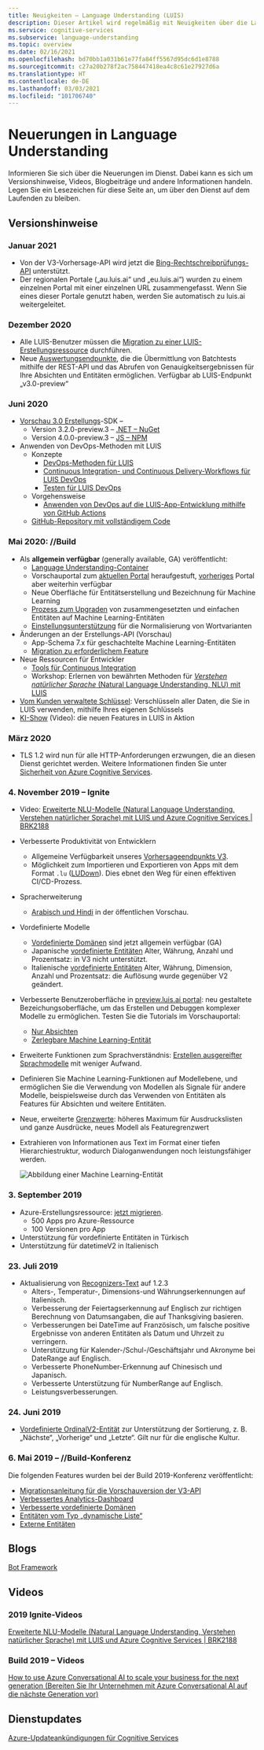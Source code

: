 ```yaml
---
title: Neuigkeiten – Language Understanding (LUIS)
description: Dieser Artikel wird regelmäßig mit Neuigkeiten über die Language Understanding-API von Azure Cognitive Services aktualisiert.
ms.service: cognitive-services
ms.subservice: language-understanding
ms.topic: overview
ms.date: 02/16/2021
ms.openlocfilehash: bd70bb1a031b61e77fa84ff5567d95dc6d1e8788
ms.sourcegitcommit: c27a20b278f2ac758447418ea4c8c61e27927d6a
ms.translationtype: HT
ms.contentlocale: de-DE
ms.lasthandoff: 03/03/2021
ms.locfileid: "101706740"
---
```

# <a name="whats-new-in-language-understanding"></a>Neuerungen in Language Understanding

Informieren Sie sich über die Neuerungen im Dienst. Dabei kann es sich um Versionshinweise, Videos, Blogbeiträge und andere Informationen handeln. Legen Sie ein Lesezeichen für diese Seite an, um über den Dienst auf dem Laufenden zu bleiben.

## <a name="release-notes"></a>Versionshinweise

### <a name="january-2021"></a>Januar 2021

* Von der V3-Vorhersage-API wird jetzt die [Bing-Rechtschreibprüfungs-API](luis-tutorial-bing-spellcheck.md) unterstützt.
* Der regionalen Portale („au.luis.ai“ und „eu.luis.ai“) wurden zu einem einzelnen Portal mit einer einzelnen URL zusammengefasst. Wenn Sie eines dieser Portale genutzt haben, werden Sie automatisch zu luis.ai weitergeleitet.

### <a name="december-2020"></a>Dezember 2020

* Alle LUIS-Benutzer müssen die [Migration zu einer LUIS-Erstellungsressource](luis-migration-authoring.md) durchführen.
* Neue [Auswertungsendpunkte](luis-how-to-batch-test.md#batch-testing-using-the-rest-api), die die Übermittlung von Batchtests mithilfe der REST-API und das Abrufen von Genauigkeitsergebnissen für Ihre Absichten und Entitäten ermöglichen. Verfügbar ab LUIS-Endpunkt „v3.0-preview“

### <a name="june-2020"></a>Juni 2020

* [Vorschau 3.0 Erstellungs](luis-migration-authoring-entities.md)-SDK –
    * Version 3.2.0-preview.3 – [.NET – NuGet](https://www.nuget.org/packages/Microsoft.Azure.CognitiveServices.Language.LUIS.Authoring/)
    * Version 4.0.0-preview.3 – [JS – NPM](https://www.npmjs.com/package/@azure/cognitiveservices-luis-authoring)
* Anwenden von DevOps-Methoden mit LUIS
    * Konzepte
        * [DevOps-Methoden für LUIS](luis-concept-devops-sourcecontrol.md)
        * [Continuous Integration- und Continuous Delivery-Workflows für LUIS DevOps](luis-concept-devops-automation.md)
        * [Testen für LUIS DevOps](luis-concept-devops-testing.md)
    * Vorgehensweise
        * [Anwenden von DevOps auf die LUIS-App-Entwicklung mithilfe von GitHub Actions](luis-how-to-devops-with-github.md)
    * [GitHub-Repository mit vollständigem Code](https://github.com/Azure-Samples/LUIS-DevOps-Template)

### <a name="may-2020---build"></a>Mai 2020: //Build

* Als **allgemein verfügbar** (generally available, GA) veröffentlicht:
    * [Language Understanding-Container](luis-container-howto.md)
    * Vorschauportal zum [aktuellen Portal](https://www.luis.ai) heraufgestuft, [vorheriges](https://previous.luis.ai) Portal aber weiterhin verfügbar
    * Neue Oberfläche für Entitätserstellung und Bezeichnung für Machine Learning
    * [Prozess zum Upgraden](migrate-from-composite-entity.md) von zusammengesetzten und einfachen Entitäten auf Machine Learning-Entitäten
    * [Einstellungsunterstützung](how-to-application-settings-portal.md) für die Normalisierung von Wortvarianten
* Änderungen an der Erstellungs-API (Vorschau)
    * App-Schema 7.x für geschachtelte Machine Learning-Entitäten
    * [Migration zu erforderlichem Feature](luis-migration-authoring-entities.md#api-change-constraint-replaced-with-required-feature)
* Neue Ressourcen für Entwickler
    * [Tools für Continuous Integration](developer-reference-resource.md#continuous-integration-tools)
    * Workshop: Erlernen von bewährten Methoden für [_Verstehen natürlicher Sprache_ (Natural Language Understanding, NLU) mit LUIS](developer-reference-resource.md#workshops)
* [Vom Kunden verwaltete Schlüssel](./encrypt-data-at-rest.md): Verschlüsseln aller Daten, die Sie in LUIS verwenden, mithilfe Ihres eigenen Schlüssels
* [KI-Show](https://channel9.msdn.com/Shows/AI-Show/New-Features-in-Language-Understanding) (Video): die neuen Features in LUIS in Aktion



### <a name="march-2020"></a>März 2020

* TLS 1.2 wird nun für alle HTTP-Anforderungen erzwungen, die an diesen Dienst gerichtet werden. Weitere Informationen finden Sie unter [Sicherheit von Azure Cognitive Services](../cognitive-services-security.md).

### <a name="november-4-2019---ignite"></a>4\. November 2019 – Ignite

* Video: [Erweiterte NLU-Modelle (Natural Language Understanding, Verstehen natürlicher Sprache) mit LUIS und Azure Cognitive Services | BRK2188](https://www.youtube.com/watch?v=JdJEV2jV0_Y)

* Verbesserte Produktivität von Entwicklern
    * Allgemeine Verfügbarkeit unseres [Vorhersageendpunkts V3](luis-migration-api-v3.md).
    * Möglichkeit zum Importieren und Exportieren von Apps mit dem Format `.lu` ([LUDown](https://github.com/microsoft/botbuilder-tools/tree/master/packages/Ludown)). Dies ebnet den Weg für einen effektiven CI/CD-Prozess.
* Spracherweiterung
    * [Arabisch und Hindi](luis-language-support.md) in der öffentlichen Vorschau.
* Vordefinierte Modelle
    * [Vordefinierte Domänen](luis-reference-prebuilt-domains.md) sind jetzt allgemein verfügbar (GA)
    * Japanische [vordefinierte Entitäten](luis-reference-prebuilt-entities.md#japanese-entity-support) Alter, Währung, Anzahl und Prozentsatz: in V3 nicht unterstützt.
    * Italienische [vordefinierte Entitäten](luis-reference-prebuilt-entities.md#italian-entity-support) Alter, Währung, Dimension, Anzahl und Prozentsatz: die Auflösung wurde gegenüber V2 geändert.
* Verbesserte Benutzeroberfläche in [preview.luis.ai portal](https://preview.luis.ai): neu gestaltete Bezeichungsoberfläche, um das Erstellen und Debuggen komplexer Modelle zu ermöglichen. Testen Sie die Tutorials im Vorschauportal:
    * [Nur Absichten](tutorial-intents-only.md)
    * [Zerlegbare Machine Learning-Entität](tutorial-machine-learned-entity.md)
* Erweiterte Funktionen zum Sprachverständnis: [Erstellen ausgereifter Sprachmodelle](luis-concept-entity-types.md) mit weniger Aufwand.
* Definieren Sie Machine Learning-Funktionen auf Modellebene, und ermöglichen Sie die Verwendung von Modellen als Signale für andere Modelle, beispielsweise durch das Verwenden von Entitäten als Features für Absichten und weitere Entitäten.
* Neue, erweiterte [Grenzwerte](luis-limits.md): höheres Maximum für Ausdruckslisten und ganze Ausdrücke, neues Modell als Featuregrenzwert
* Extrahieren von Informationen aus Text im Format einer tiefen Hierarchiestruktur, wodurch Dialoganwendungen noch leistungsfähiger werden.

    ![Abbildung einer Machine Learning-Entität](./media/whats-new/deep-entity-extraction-example.png)

### <a name="september-3-2019"></a>3\. September 2019

* Azure-Erstellungsressource: [jetzt migrieren](luis-migration-authoring.md).
    * 500 Apps pro Azure-Ressource
    * 100 Versionen pro App
* Unterstützung für vordefinierte Entitäten in Türkisch
* Unterstützung für datetimeV2 in Italienisch

### <a name="july-23-2019"></a>23. Juli 2019

* Aktualisierung von [Recognizers-Text](https://github.com/microsoft/Recognizers-Text/releases/tag/dotnet-v1.2.3) auf 1.2.3
    * Alters-, Temperatur-, Dimensions-und Währungserkennungen auf Italienisch.
    * Verbesserung der Feiertagserkennung auf Englisch zur richtigen Berechnung von Datumsangaben, die auf Thanksgiving basieren.
    * Verbesserungen bei DateTime auf Französisch, um falsche positive Ergebnisse von anderen Entitäten als Datum und Uhrzeit zu verringern.
    * Unterstützung für Kalender-/Schul-/Geschäftsjahr und Akronyme bei DateRange auf Englisch.
    * Verbesserte PhoneNumber-Erkennung auf Chinesisch und Japanisch.
    * Verbesserte Unterstützung für NumberRange auf Englisch.
    * Leistungsverbesserungen.

### <a name="june-24-2019"></a>24. Juni 2019

* [Vordefinierte OrdinalV2-Entität](luis-reference-prebuilt-ordinal-v2.md) zur Unterstützung der Sortierung, z. B. „Nächste“, „Vorherige“ und „Letzte“. Gilt nur für die englische Kultur.

### <a name="may-6-2019---build-conference"></a>6\. Mai 2019 – //Build-Konferenz

Die folgenden Features wurden bei der Build 2019-Konferenz veröffentlicht:

* [Migrationsanleitung für die Vorschauversion der V3-API](luis-migration-api-v3.md)
* [Verbessertes Analytics-Dashboard](luis-how-to-use-dashboard.md)
* [Verbesserte vordefinierte Domänen](luis-reference-prebuilt-domains.md)
* [Entitäten vom Typ „dynamische Liste“](schema-change-prediction-runtime.md#dynamic-lists-passed-in-at-prediction-time)
* [Externe Entitäten](schema-change-prediction-runtime.md#external-entities-passed-in-at-prediction-time)

## <a name="blogs"></a>Blogs

[Bot Framework](https://blog.botframework.com/)

## <a name="videos"></a>Videos

### <a name="2019-ignite-videos"></a>2019 Ignite-Videos

[Erweiterte NLU-Modelle (Natural Language Understanding, Verstehen natürlicher Sprache) mit LUIS und Azure Cognitive Services | BRK2188](https://www.youtube.com/watch?v=JdJEV2jV0_Y)

### <a name="2019-build-videos"></a>Build 2019 – Videos

[How to use Azure Conversational AI to scale your business for the next generation (Bereiten Sie Ihr Unternehmen mit Azure Conversational AI auf die nächste Generation vor)](https://www.youtube.com/watch?v=_k97jd-csuk&feature=youtu.be)

## <a name="service-updates"></a>Dienstupdates

[Azure-Updateankündigungen für Cognitive Services](https://azure.microsoft.com/updates/?product=cognitive-services)